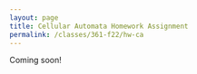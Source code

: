 ```yaml
---
layout: page
title: Cellular Automata Homework Assignment
permalink: /classes/361-f22/hw-ca
---
```


Coming soon!